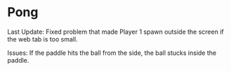 # Pong

Last Update:
Fixed problem that made Player 1 spawn outside the screen if the web tab is too small.

Issues:
If the paddle hits the ball from the side, the ball stucks inside the paddle.